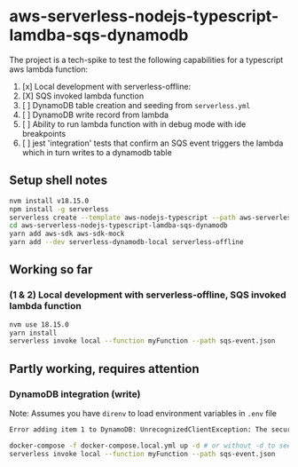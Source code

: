 # aws-serverless-nodejs-typescript-lamdba-sqs-dynamodb

The project is a tech-spike to test the following capabilities for a typescript aws lambda function:

1. [x] Local development with serverless-offline:
2. [X] SQS invoked lambda function
3. [ ] DynamoDB table creation and seeding from `serverless.yml`
4. [ ] DynamoDB write record from lambda
5. [ ] Ability to run lambda function with in debug mode with ide breakpoints
6. [ ] jest 'integration' tests that confirm an SQS event triggers the lambda which in turn writes to a dynamodb table

## Setup shell notes

```bash
nvm install v18.15.0
npm install -g serverless
serverless create --template aws-nodejs-typescript --path aws-serverless-nodejs-typescript-lamdba-sqs-dynamodb
cd aws-serverless-nodejs-typescript-lamdba-sqs-dynamodb
yarn add aws-sdk aws-sdk-mock 
yarn add --dev serverless-dynamodb-local serverless-offline
```

## Working so far

### (1 & 2) Local development with serverless-offline, SQS invoked lambda function

```bash
nvm use 18.15.0
yarn install
serverless invoke local --function myFunction --path sqs-event.json
```

## Partly working, requires attention

### DynamoDB integration (write)

Note: Assumes you have `direnv` to load environment variables in `.env` file

```bash
Error adding item 1 to DynamoDB: UnrecognizedClientException: The security token included in the request is invalid
```

```bash
docker-compose -f docker-compose.local.yml up -d # or without -d to see logs, but requires separate terminal window
serverless invoke local --function myFunction --path sqs-event.json
```
